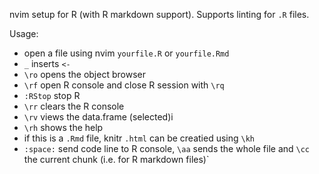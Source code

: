 nvim setup for R (with R markdown support). Supports linting for `.R` files.

Usage:
- open a file using nvim `yourfile.R` or `yourfile.Rmd`
- `_` inserts `<-`
- `\ro` opens the object browser
- `\rf` open R console and close R session with `\rq`
- `:RStop` stop R
- `\rr` clears the R console
- `\rv` views the data.frame (selected)i
- `\rh` shows the help
- if this is a `.Rmd` file, knitr `.html` can be creatied using `\kh`
- `:space:` send code line to R console, `\aa` sends the whole file and `\cc` the current chunk (i.e. for R markdown files)`
